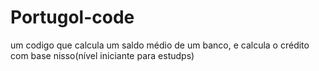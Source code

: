# Portugol-code
um codigo que calcula um saldo médio de um banco, e calcula o crédito com base nisso(nível iniciante para estudps)
